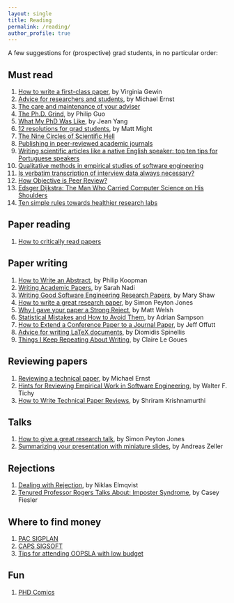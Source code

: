 ```yaml
---
layout: single
title: Reading
permalink: /reading/
author_profile: true
---
```


A few suggestions for (prospective) grad students, in no particular order:

## Must read

1. [How to write a first-class paper](https://www.nature.com/articles/d41586-018-02404-4), by Virginia Gewin
1. [Advice for researchers and students](https://homes.cs.washington.edu/~mernst/advice/), by Michael Ernst
1. [The care and maintenance of your adviser](http://www.nature.com/naturejobs/2011/110127/pdf/nj7331-570a.pdf)
1. [The Ph.D. Grind](https://drive.google.com/file/d/1GGvub2Lxx7g45WDJBrUZAtj_lvgix4rl/view), by Philip Guo
1. [What My PhD Was Like](http://jxyzabc.blogspot.com.br/2016/02/my-phd-abridged.html), by Jean Yang
1. [12 resolutions for grad students](http://matt.might.net/articles/grad-student-resolutions/), by Matt Might
1. [The Nine Circles of Scientific Hell](http://journals.sagepub.com/doi/pdf/10.1177/1745691612459519)
1. [Publishing in peer-reviewed academic journals](ttps://lo.unisa.edu.au/mod/page/view.php?id=489385)
1. [Writing scientific articles like a native English
speaker: top ten tips for Portuguese speakers](https://www.scielo.br/pdf/clin/v69n3/1807-5932-clin-69-03-153.pdf)
1. [Qualitative methods in empirical studies of software engineering](https://ieeexplore.ieee.org/document/799955)
1. [Is verbatim transcription of interview data always necessary?](https://www.sciencedirect.com/science/article/pii/S0897189705000893)
1. [How Objective is Peer Review?](https://cacm.acm.org/blogs/blog-cacm/248824-how-objective-is-peer-review/fulltext)
1. [Edsger Dijkstra: The Man Who Carried Computer Science on His Shoulders](https://inference-review.com/article/the-man-who-carried-computer-science-on-his-shoulders)
1. [Ten simple rules towards healthier research labs](https://journals.plos.org/ploscompbiol/article?id=10.1371/journal.pcbi.1006914)

## Paper reading

1. [How to critically read papers](http://tomasp.net/blog/2017/papers-we-scrutinize)

## Paper writing

1. [How to Write an Abstract](https://users.ece.cmu.edu/~koopman/essays/abstract.html), by Philip Koopman
1. [Writing Academic Papers](http://sarahnadi.org/writing-papers/), by Sarah Nadi
1. [Writing Good Software Engineering Research Papers](http://www.cis.famu.edu/~cen5055joe/Administrative/HowToWrite_ResearchPaper.pdf), by Mary Shaw
1. [How to write a great research paper](https://www.microsoft.com/en-us/research/academic-program/write-great-research-paper), by Simon Peyton Jones
1. [Why I gave your paper a Strong Reject](http://matt-welsh.blogspot.com.br/2016/04/why-i-gave-your-paper-strong-reject.html), by Matt Welsh
1. [Statistical Mistakes and How to Avoid Them](http://www.cs.cornell.edu/~asampson/blog/statsmistakes.html), by Adrian Sampson
1. [How to Extend a Conference Paper to a Journal Paper](http://cs.gmu.edu/~offutt/stvr/26-7-October2016.html), by Jeff Offutt
1. [Advice for writing LaTeX documents](https://github.com/dspinellis/latex-advice), by Diomidis Spinellis
1. [Things I Keep Repeating About Writing](https://clairelegoues.com/2016/08/23/things-i-keep-repeating-about-writing/), by Claire Le Goues

## Reviewing papers

1. [Reviewing a technical paper](https://homes.cs.washington.edu/~mernst/advice/review-technical-paper.html), by Michael Ernst
1. [Hints for Reviewing Empirical Work in Software Engineering](https://cs.gmu.edu/~offutt/classes/see/papers/tichy-overview.pdf), by Walter F. Tichy
1. [How to Write Technical Paper Reviews](https://cs.brown.edu/~sk/Memos/Paper-Reviews/), by Shriram Krishnamurthi

## Talks

1. [How to give a great research talk](https://www.microsoft.com/en-us/research/academic-program/give-great-research-talk), by Simon Peyton Jones
1. [Summarizing your presentation with miniature slides](http://andreas-zeller.blogspot.com.br/2013/10/summarizing-your-presentation-with.html), by Andreas Zeller

## Rejections

1. [Dealing with Rejection](https://sites.umiacs.umd.edu/elm/2016/10/25/dealing-with-rejection/), by Niklas Elmqvist
1. [Tenured Professor Rogers Talks About: Imposter Syndrome](https://medium.com/@cfiesler/tenured-professor-rogers-talks-about-imposter-syndrome-229e0a546ac1), by Casey Fiesler

## Where to find money

1. [PAC SIGPLAN](http://www.sigplan.org/PAC/)
1. [CAPS SIGSOFT](http://www.sigsoft.org/resources/caps.html)
1. [Tips for attending OOPSLA with low budget](http://gustavopinto.org/codefather/2013/11/01/tips-to-attend-oopsla-with-low-budget.html)

## Fun

1. [PHD Comics](http://www.phdcomics.com/)
